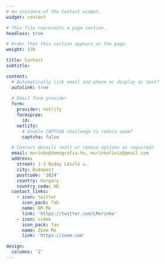 ```yaml
---
# An instance of the Contact widget.
widget: contact

# This file represents a page section.
headless: true

# Order that this section appears on the page.
weight: 130

title: Contact
subtitle:

content:
  # Automatically link email and phone or display as text?
  autolink: true
  
  # Email form provider
  form:
    provider: netlify
    formspree:
      id:
    netlify:
      # Enable CAPTCHA challenge to reduce spam?
      captcha: false

  # Contact details (edit or remove options as required)
  email: murinko@demografia.hu, murinkolivia@gmail.com
  address:
    street: 1-3 Buday László u.
    city: Budapest
    postcode: '1024'
    country: Hungary
    country_code: HU
  contact_links:
    - icon: twitter
      icon_pack: fab
      name: DM Me
      link: 'https://twitter.com/LMurinko'
    - icon: video
      icon_pack: fas
      name: Zoom Me
      link: 'https://zoom.com'

design:
  columns: '2'
---
```

